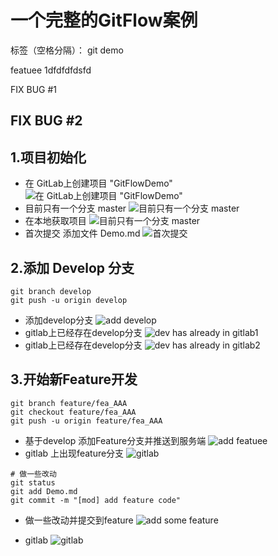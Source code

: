 # 一个完整的GitFlow案例

标签（空格分隔）： git demo


featuee 1dfdfdfdsfd


FIX BUG #1

FIX BUG #2
---
## 1.项目初始化

- 在 GitLab上创建项目 "GitFlowDemo"
 ![在 GitLab上创建项目 "GitFlowDemo"][1]
- 目前只有一个分支 master
 ![目前只有一个分支 master][2]
- 在本地获取项目
 ![目前只有一个分支 master][3]
- 首次提交 添加文件 Demo.md
 ![首次提交][4]

## 2.添加 Develop 分支

``` shell
git branch develop
git push -u origin develop
```
- 添加develop分支
![add develop][5]
- gitlab上已经存在develop分支
![dev has already in gitlab1][6]
- gitlab上已经存在develop分支
![dev has already in gitlab2][7]

## 3.开始新Feature开发

``` shell
git branch feature/fea_AAA
git checkout feature/fea_AAA 
git push -u origin feature/fea_AAA 
``` 

- 基于develop 添加Feature分支并推送到服务端
![add featuee][8]
- gitlab 上出现feature分支
![gitlab][9]

``` shell
# 做一些改动    
git status
git add Demo.md
git commit -m "[mod] add feature code"
```

- 做一些改动并提交到feature
![add some feature][10]
- gitlab
![gitlab][11]


  [1]: http://o97p8x5mf.bkt.clouddn.com/01%20gitlab%E5%88%9B%E5%BB%BA%E9%A1%B9%E7%9B%AE.png
  [2]: http://o97p8x5mf.bkt.clouddn.com/01.01%20gitlab%E5%88%9B%E5%BB%BA%E9%A1%B9%E7%9B%AE%20%E5%8F%AA%E6%9C%89%E4%B8%80%E4%B8%AA%E5%88%86%E6%94%AF.png
  [3]: http://o97p8x5mf.bkt.clouddn.com/01.02%20gitbash%20master%20branch.png
  [4]: http://o97p8x5mf.bkt.clouddn.com/01.02.01%20master%20commit.png
  [5]: http://o97p8x5mf.bkt.clouddn.com/01.04%20develop%20branch%20remote.png
  [6]: http://o97p8x5mf.bkt.clouddn.com/01.05%20develop%20branch%20has%20already%20in%20gitlab%20.png
  [7]: http://o97p8x5mf.bkt.clouddn.com/01.06%20develop%20branch%20has%20already%20in%20gitlab%20.png
  [8]: http://o97p8x5mf.bkt.clouddn.com/02.01.add%20feature.png
  [9]: http://o97p8x5mf.bkt.clouddn.com/02.02.add%20feature.png
  [10]: http://o97p8x5mf.bkt.clouddn.com/02.03.add%20feature.png
  [11]: http://o97p8x5mf.bkt.clouddn.com/02.04.add%20feature.png